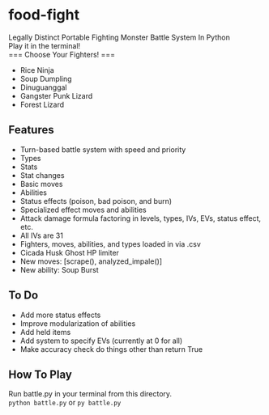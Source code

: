 # food-fight
Legally Distinct Portable Fighting Monster Battle System In Python
<br>
Play it in the terminal!
<br>
=== Choose Your Fighters! ===
<br>
- Rice Ninja
- Soup Dumpling
- Dinuguanggal
- Gangster Punk Lizard
- Forest Lizard

## Features ##
- Turn-based battle system with speed and priority
- Types
- Stats
- Stat changes
- Basic moves
- Abilities
- Status effects (poison, bad poison, and burn)
- Specialized effect moves and abilities
- Attack damage formula factoring in levels, types, IVs, EVs, status effect, etc.
- All IVs are 31
- Fighters, moves, abilities, and types loaded in via .csv
- Cicada Husk Ghost HP limiter
- New moves: [scrape(), analyzed_impale()]
- New ability: Soup Burst

## To Do ##
- Add more status effects
- Improve modularization of abilities
- Add held items
- Add system to specify EVs (currently at 0 for all)
- Make accuracy check do things other than return True


## How To Play ##
Run battle.py in your terminal from this directory.
<br>
`python battle.py`
or
`py battle.py`